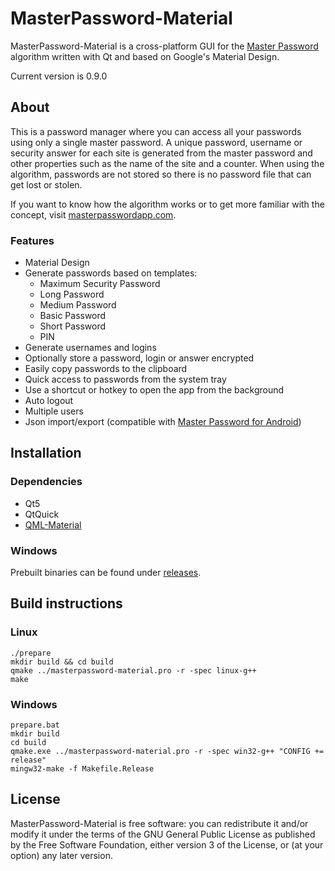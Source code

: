 # MasterPassword-Material

MasterPassword-Material is a cross-platform GUI for the [Master Password](http://masterpasswordapp.com/) algorithm written with Qt and based on Google's Material Design.

Current version is 0.9.0

## About

This is a password manager where you can access all your passwords using only a single master password.
A unique password, username or security answer for each site is generated from the master password and other properties such as the name of the site and a counter. 
When using the algorithm, passwords are not stored so there is no password file that can get lost or stolen.

If you want to know how the algorithm works or to get more familiar with the concept, visit [masterpasswordapp.com](http://masterpasswordapp.com/algorithm.html).

### Features

* Material Design
* Generate passwords based on templates:
	* Maximum Security Password
	* Long Password
	* Medium Password
	* Basic Password
	* Short Password
	* PIN
* Generate usernames and logins
* Optionally store a password, login or answer encrypted
* Easily copy passwords to the clipboard
* Quick access to passwords from the system tray
* Use a shortcut or hotkey to open the app from the background
* Auto logout
* Multiple users
* Json import/export (compatible with  [Master Password for Android](https://play.google.com/store/apps/details?id=de.devland.masterpassword&hl=en))

## Installation

### Dependencies

* Qt5
* QtQuick
* [QML-Material](https://github.com/papyros/qml-material)

### Windows

Prebuilt binaries can be found under [releases](https://github.com/fosbob/MasterPassword-Material/releases).

## Build instructions

### Linux

```
./prepare
mkdir build && cd build
qmake ../masterpassword-material.pro -r -spec linux-g++
make
```

### Windows
```
prepare.bat
mkdir build
cd build
qmake.exe ../masterpassword-material.pro -r -spec win32-g++ "CONFIG += release"
mingw32-make -f Makefile.Release
```

## License

MasterPassword-Material is free software: you can redistribute it and/or modify it under the terms of the GNU General Public License as published by the Free Software Foundation, either version 3 of the License, or (at your option) any later version.
